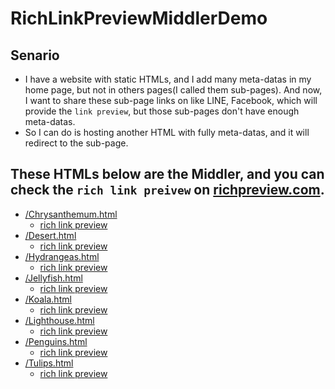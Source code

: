 # RichLinkPreviewMiddlerDemo
## Senario
- I have a website with static HTMLs, and I add many meta-datas in my home page, but not in others pages(I called them sub-pages). And now, I want to share these sub-page links on like LINE, Facebook, which will provide the `link preview`, but those sub-pages don't have enough meta-datas.
- So I can do is hosting another HTML with fully meta-datas, and it will redirect to the sub-page.

## These HTMLs below are the Middler, and you can check the `rich link preivew` on [richpreview.com](richpreview.com).
- [/Chrysanthemum.html](https://chaoliou.github.io/RichLinkPreviewMiddlerDemo/Chrysanthemum.html)
  - [rich link preview](https://richpreview.com/?url=https%3A%2F%2Fchaoliou.github.io%2FRichLinkPreviewMiddlerDemo%2FChrysanthemum.html)
- [/Desert.html](https://chaoliou.github.io/RichLinkPreviewMiddlerDemo/Desert.html)
  - [rich link preview](https://richpreview.com/?url=https%3A%2F%2Fchaoliou.github.io%2FRichLinkPreviewMiddlerDemo%2FDesert.html)
- [/Hydrangeas.html](https://chaoliou.github.io/RichLinkPreviewMiddlerDemo/Hydrangeas.html)
  - [rich link preview](https://richpreview.com/?url=https%3A%2F%2Fchaoliou.github.io%2FRichLinkPreviewMiddlerDemo%2FHydrangeas.html)
- [/Jellyfish.html](https://chaoliou.github.io/RichLinkPreviewMiddlerDemo/Jellyfish.html)
  - [rich link preview](https://richpreview.com/?url=https%3A%2F%2Fchaoliou.github.io%2FRichLinkPreviewMiddlerDemo%2FJellyfish.html)
- [/Koala.html](https://chaoliou.github.io/RichLinkPreviewMiddlerDemo/Koala.html)
  - [rich link preview](https://richpreview.com/?url=https%3A%2F%2Fchaoliou.github.io%2FRichLinkPreviewMiddlerDemo%2FKoala.html)
- [/Lighthouse.html](https://chaoliou.github.io/RichLinkPreviewMiddlerDemo/Lighthouse.html)
  - [rich link preview](https://richpreview.com/?url=https%3A%2F%2Fchaoliou.github.io%2FRichLinkPreviewMiddlerDemo%2FLighthouse.html)
- [/Penguins.html](https://chaoliou.github.io/RichLinkPreviewMiddlerDemo/Penguins.html)
  - [rich link preview](https://richpreview.com/?url=https%3A%2F%2Fchaoliou.github.io%2FRichLinkPreviewMiddlerDemo%2FPenguins.html)
- [/Tulips.html](https://chaoliou.github.io/RichLinkPreviewMiddlerDemo/Tulips.html)
  - [rich link preview](https://richpreview.com/?url=https%3A%2F%2Fchaoliou.github.io%2FRichLinkPreviewMiddlerDemo%2FTulips.html)
